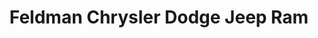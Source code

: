 ---
title: "Feldman Chrysler Dodge Jeep Ram"
url: /woodhaven/feldman-chrysler-dodge-jeep-ram/
shop: Autohaus
---